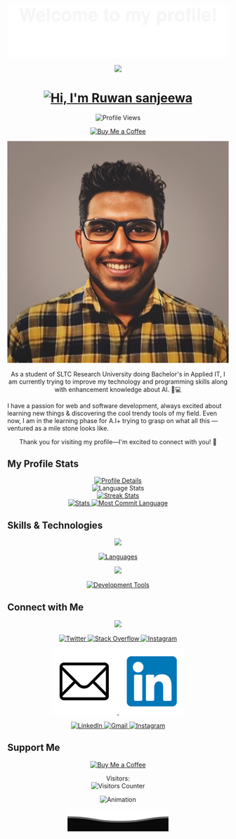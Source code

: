 <p align="center">
  <img src="assets/Bottom_up.svg" alt="Top Border">
</p>

<p align="center" >
  <img  src = "https://github.com/7oSkaaa/7oSkaaa/blob/main/Images/about_me.gif?raw=true" width = 100px>
</p>

<div align="center">
  <h1>
    <a href="https://github.com/devzenmaster">
      <img src="https://readme-typing-svg.herokuapp.com?font=Fira+Code&weight=500&size=40&pause=1000&color=F7C213&center=true&vCenter=true&width=635&height=70&lines=Hi%2C+I'm+Ruwan+Sanjeewa%F0%9F%91%8B" alt="Hi, I'm Ruwan sanjeewa">
    </a>
  </h1>
</div>

<p align="center">
  <img src="https://komarev.com/ghpvc/?username=devzenmaster&label=Profile%20views&color=0e75b6&style=flat" alt="Profile Views">
</p>

<p align="center">
  <a href="https://www.buymeacoffee.com/DevZenMaster">
    <img src="https://cdn.buymeacoffee.com/buttons/v2/default-yellow.png" height="50" width="210" alt="Buy Me a Coffee">
  </a>
</p>

<p align="center">
  <a href="https://github.com/devzenmaster">
    <img src="img/profile.jpg" alt="Profile" width="600">
  </a>
</p>

<p align="center">
  As a student of SLTC Research University doing Bachelor's in Applied IT, I am currently trying to improve my technology and programming skills along with enhancement knowledge about AI. 🧠💻

I have a passion for web and software development, always excited about learning new things & discovering the cool trendy tools of my field. Even now, I am in the learning phase for A.I+ trying to grasp on what all this — ventured as a mile stone looks like.

</p>

<p align="center">
  Thank you for visiting my profile—I'm excited to connect with you! 🎉
</p>

## **My Profile Stats**

<div align="center">
  <a href="https://github.com/devzenmaster">
    <img src="http://github-profile-summary-cards.vercel.app/api/cards/profile-details?username=devzenmaster&theme=slateorange" alt="Profile Details">
  </a>
</div>

<div align="center">
  <img src="https://github-readme-stats.vercel.app/api/top-langs/?username=devzenmaster&langs_count=8&theme=great-gatsby" alt="Language Stats">
</div>

<div align="center">
  <a href="https://github.com/devzenmaster">
    <img src="https://github-readme-streak-stats.herokuapp.com?user=devzenmaster&theme=rising-sun&hide_border=true&exclude_days=Sun" alt="Streak Stats">
  </a>
</div>

<div align="center">
  <a href="https://github.com/devzenmaster">
    <img src="http://github-profile-summary-cards.vercel.app/api/cards/stats?username=devzenmaster&theme=slateorange" alt="Stats">
    <img src="http://github-profile-summary-cards.vercel.app/api/cards/most-commit-language?username=devzenmaster&theme=slateorange" alt="Most Commit Language">
  </a>
</div>

## **Skills & Technologies**
</div>

<div align="center">
  <p align="center">
  <a href="https://github.com/dawidolko">
    <img src="https://img.shields.io/badge/Languages:-orange" />
  </a>
</p>
</div>
<div align="center">
  <a href="https://github.com/devzenmaster?tab=repositories">
    <img src="https://skillicons.dev/icons?i=java,py,css,html,js," alt="Languages">
  </a>
  <br>
</p>
</div>

<div align="center">
  <p align="center">
  <a href="https://github.com/devzenmaster">
    <img src="https://img.shields.io/badge/Development:-orange" />
  </a>
</p>
  <a href="https://github.com/devzenmaster?tab=repositories">
    <img src="https://skillicons.dev/icons?i=git,visualstudio,vscode," alt="Development Tools">
  </a>
</div>

## **Connect with Me**

<div align="center">
  <p align="center">
  <a href="https://github.com/devzenmaster">
    <img src="https://img.shields.io/badge/Socialmedia:-orange" />
  </a>
</p>
</div>

<div align="center">
  <p align="center">
    <a href="https://x.com/RuwanSanje78522">
      <img src="https://skillicons.dev/icons?i=twitter" alt="Twitter">
    </a>
    <a href="https://stackoverflow.com/users/26834522/ruwan-sanjeewa">
      <img src="https://skillicons.dev/icons?i=stackoverflow" alt="Stack Overflow">
    </a>
    <a href="https://www.instagram.com/_ruwan_sanjeewa_">
      <img src="https://skillicons.dev/icons?i=instagram" alt="Instagram">
    </a>
  </p>
  <p align="center">
    <a href="mailto:devzen.master@gmail.com">
      <img src="img/Email.png" alt="Email">
    </a>
    <a href="https://www.linkedin.com/in/ruwan-sanjeewa-3325b7266/">
      <img src="img/LikedIn.png" alt="LinkedIn">
    </a>
  </p>
  <p align="center">
    <a href="https://www.linkedin.com/in/ruwan-sanjeewa-3325b7266/" target="_blank">
      <img src="https://img.shields.io/badge/-LinkedIn-%230077B5?style=for-the-badge&logo=linkedin&logoColor=white" alt="LinkedIn">
    </a>
    <a href="mailto:devzen.master@gmail.com">
      <img src="https://img.shields.io/badge/-Gmail-%23333?style=for-the-badge&logo=gmail&logoColor=red" alt="Gmail">
    </a>
    <a href="https://www.instagram.com/_ruwan_sanjeewa_" target="_blank">
      <img src="https://img.shields.io/badge/-Instagram-%23E4405F?style=for-the-badge&logo=instagram&logoColor=white" alt="Instagram">
    </a>
  </p>
</div>

## **Support Me**

<p align="center">
  <a href="https://www.buymeacoffee.com/DevZenMaster">
    <img src="https://cdn.buymeacoffee.com/buttons/v2/default-yellow.png" height="50" width="210" alt="Buy Me a Coffee">
  </a>
</p>



<p align="center">
  Visitors:
  <br>
  <img src="https://profile-counter.glitch.me/devzenmaster-dev/count.svg" alt="Visitors Counter">
</p>

<p align="center">
  <img src="img/eesa.gif" alt="Animation">
</p>

<p align="center">
  <img src="assets/Bottom_down.svg" alt="Bottom Border">
</p>
